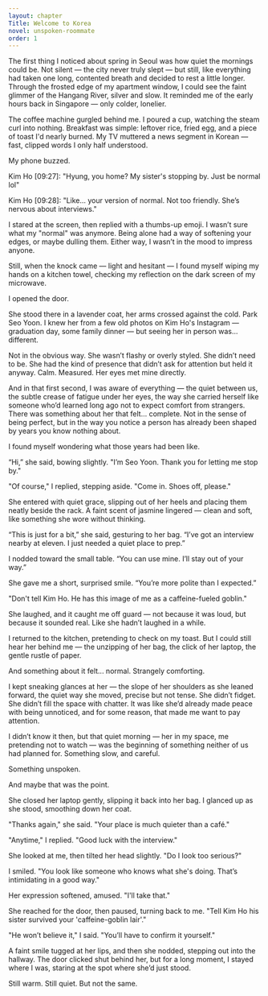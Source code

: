 ```yaml
---
layout: chapter
Title: Welcome to Korea
novel: unspoken-roommate
order: 1
---
```


The first thing I noticed about spring in Seoul was how quiet the mornings could be. Not silent — the city never truly slept — but still, like everything had taken one long, contented breath and decided to rest a little longer. Through the frosted edge of my apartment window, I could see the faint glimmer of the Hangang River, silver and slow. It reminded me of the early hours back in Singapore — only colder, lonelier.

The coffee machine gurgled behind me. I poured a cup, watching the steam curl into nothing. Breakfast was simple: leftover rice, fried egg, and a piece of toast I'd nearly burned. My TV muttered a news segment in Korean — fast, clipped words I only half understood.

My phone buzzed.

Kim Ho [09:27]: "Hyung, you home? My sister's stopping by. Just be normal lol"

Kim Ho [09:28]: "Like... your version of normal. Not too friendly. She’s nervous about interviews."

I stared at the screen, then replied with a thumbs-up emoji. I wasn’t sure what my "normal" was anymore. Being alone had a way of softening your edges, or maybe dulling them. Either way, I wasn’t in the mood to impress anyone.

Still, when the knock came — light and hesitant — I found myself wiping my hands on a kitchen towel, checking my reflection on the dark screen of my microwave.

I opened the door.

She stood there in a lavender coat, her arms crossed against the cold. Park Seo Yoon. I knew her from a few old photos on Kim Ho's Instagram — graduation day, some family dinner — but seeing her in person was... different.

Not in the obvious way. She wasn’t flashy or overly styled. She didn’t need to be. She had the kind of presence that didn’t ask for attention but held it anyway. Calm. Measured. Her eyes met mine directly.

And in that first second, I was aware of everything — the quiet between us, the subtle crease of fatigue under her eyes, the way she carried herself like someone who’d learned long ago not to expect comfort from strangers. There was something about her that felt... complete. Not in the sense of being perfect, but in the way you notice a person has already been shaped by years you know nothing about.

I found myself wondering what those years had been like.

“Hi,” she said, bowing slightly. "I’m Seo Yoon. Thank you for letting me stop by."

"Of course," I replied, stepping aside. "Come in. Shoes off, please."

She entered with quiet grace, slipping out of her heels and placing them neatly beside the rack. A faint scent of jasmine lingered — clean and soft, like something she wore without thinking.

“This is just for a bit,” she said, gesturing to her bag. “I’ve got an interview nearby at eleven. I just needed a quiet place to prep.”

I nodded toward the small table. “You can use mine. I’ll stay out of your way.”

She gave me a short, surprised smile. “You’re more polite than I expected.”

"Don't tell Kim Ho. He has this image of me as a caffeine-fueled goblin."

She laughed, and it caught me off guard — not because it was loud, but because it sounded real. Like she hadn’t laughed in a while.

I returned to the kitchen, pretending to check on my toast. But I could still hear her behind me — the unzipping of her bag, the click of her laptop, the gentle rustle of paper.

And something about it felt... normal. Strangely comforting.

I kept sneaking glances at her — the slope of her shoulders as she leaned forward, the quiet way she moved, precise but not tense. She didn’t fidget. She didn’t fill the space with chatter. It was like she’d already made peace with being unnoticed, and for some reason, that made me want to pay attention.

I didn’t know it then, but that quiet morning — her in my space, me pretending not to watch — was the beginning of something neither of us had planned for. Something slow, and careful.

Something unspoken.

And maybe that was the point.

She closed her laptop gently, slipping it back into her bag. I glanced up as she stood, smoothing down her coat.

"Thanks again," she said. "Your place is much quieter than a café."

"Anytime," I replied. "Good luck with the interview."

She looked at me, then tilted her head slightly. "Do I look too serious?"

I smiled. "You look like someone who knows what she's doing. That’s intimidating in a good way."

Her expression softened, amused. "I'll take that."

She reached for the door, then paused, turning back to me. "Tell Kim Ho his sister survived your 'caffeine-goblin lair'."

"He won’t believe it," I said. "You’ll have to confirm it yourself."

A faint smile tugged at her lips, and then she nodded, stepping out into the hallway. The door clicked shut behind her, but for a long moment, I stayed where I was, staring at the spot where she’d just stood.

Still warm. Still quiet. But not the same.
